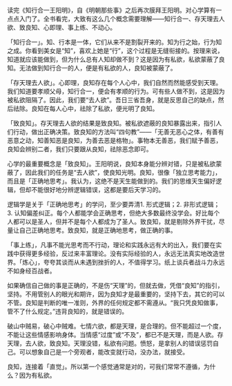 读完《知行合一王阳明》，自《明朝那些事》之后再次膜拜王阳明。对心学算有一点点入门了。全书看完，大致有这么几个概念需要理解——知行合一、存天理去人欲、致良知、心即理、事上练、不动心。

「知行合一」。知、行本是一体，它们从来不是割裂开来的。知为行之始，行为知之成。你看到美女是“知”，喜欢上她是“行”，这个过程是无缝衔接的。按理来说，知道就应该能做到，但为什么总有人知却做不到？这是因为有私欲，私欲蒙蔽了良知。无法做到知行合一的人，便是有私欲的人，良知被蒙蔽了。

「存天理去人欲」。心即理，良知存在每个人心中，我们自然而然能感受到天理。我们知道要孝顺父母，知行合一，便会有孝顺的行为。可有些人做不到，这是因为被私欲阻隔了。因此，我们要“去人欲”。吾日三省吾身，就是反思自己的缺点，然后祛除。良知在每人心中，祛除了私欲，便光明了良知。

「致良知」。存天理去人欲的结果是致良知。被私欲遮蔽的良知暴露出来，指引人们行动，做出正确决策。致良知的方法叫“四句教”——「无善无恶心之体，有善有恶意之动，知善知恶是良知，为善去恶是格物」。事物本无善恶，我们赋予善恶，良知会辨别二者，我们只要跟从良知，祛除恶念即可。

心学的最重要概念是「致良知」。王阳明说，良知本身能分辨对错，只是被私欲蒙蔽了，因此我们的任务是“去人欲”，使良知光明。良知，很像「独立思考能力」，而且是「正确地思考」。我认为，这绝不是天生能做到的。我们的思维天生偏好逻辑，但却不能很好地分辨逻辑错误，这都是要后天学习的。

逻辑学是关于「正确地思考」的学问，至少要弄清1. 形式逻辑；2. 非形式逻辑；3. 认知偏差纠正。每个人都能学会正确思考，但绝大多数最终没学会。好比每个人都可以是圣人，但并不是每个人都成为了圣人。致良知，就是剔除外界干扰，尽量让自己正确地思考。致良知，就是正确地思考，做正确的事。

「事上练」，凡事不能光思考而不行动，理论和实践永远有大的出入，我们要在实践中获得更多经验，反过来丰富理论。没有实际经验的人，永远无法真实地改造世界。「炼心」，夸夸其谈而从未遇到挫折的人，不值得学习。纸上谈兵者战斗力永远不如身经百战者。

如果确信自己做的事是正确的，不是伤“天理”的，但就去做，凭借“良知”的指引，坚持。不用管别人的眼光和期许，因为良知才是最重要的，坚持下去，其它的可以不管。良知是判断的唯一准则，外界的任何规定都不需遵从。“我只凭良知做事，管不了什么规定。”违背良知的，就是错误的。

破山中贼易，破心中贼难。七情六欲，都是天理，是合理的。但不能超过一个度，不能让这些情感影响身体。当情感“过度”或“不及”，都已不是天理，而是人欲。存天理，去人欲，致良知。天理没错，私欲有问题。愤怒，是拿别人的错误惩罚自己。可以想象自己是一个旁观者，能改变就行动，没办法，就接受。

良知，连接着「直觉」。所以第一个感觉通常是对的，可我们常常不遵循，为什么？因为有私欲。
